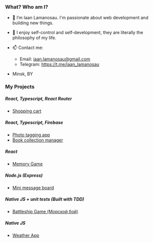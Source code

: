 ### What? Who am I?
- 👋 I’m Iaan Lamanosau. I'm passionate about web development and building new things.
- 🧠 I enjoy self-control and self-development, they are literally the philosophy of my life.
- 📫 Contact me:
  - Email: iaan.lamanosau@gmail.com
  - Telegram: https://t.me/iaan_lamanosau

- Minsk, BY

### My Projects
##### React, Typescript, React Router
- [Shopping cart](https://github.com/twentysixhugs/shopping-cart)

##### React, Typescript, Firebase
- [Photo tagging app](https://github.com/twentysixhugs/photo-tagging-app)
- [Book collection manager](https://github.com/twentysixhugs/library-app)

##### React
- [Memory Game](https://github.com/twentysixhugs/Memory-Cards-Game)

##### Node.js (Express)
- [Mini message board](https://github.com/twentysixhugs/mini-message-board)

##### Native JS + unit tests (Built with TDD)
- [Battleship Game (Морской бой)](https://github.com/twentysixhugs/Battleship)

##### Native JS
- [Weather App](https://github.com/twentysixhugs/Weather-app)
